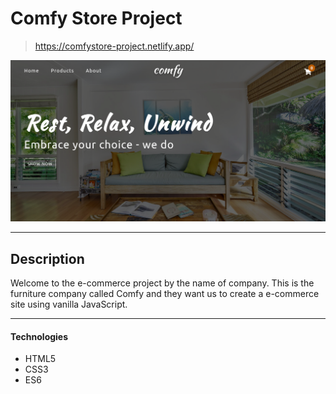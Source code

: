 # Comfy Store Project

> <a href="https://comfystore-project.netlify.app/" target="blank"> https://comfystore-project.netlify.app/ </a>

<a href="https://comfystore-project.netlify.app/" target="blank"><img src="./project-image.png" alt="project image"></a>

---

## Description

Welcome to the e-commerce project by the name of company. This is the furniture company called Comfy and they want us to create a e-commerce site using vanilla JavaScript.

---

#### Technologies

- HTML5
- CSS3
- ES6
